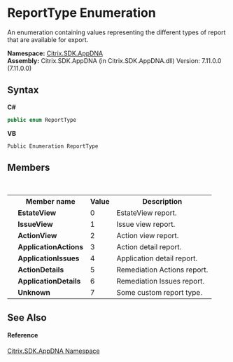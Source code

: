 # ReportType Enumeration
 

An enumeration containing values representing the different types of report that are available for export.

**Namespace:**&nbsp;[Citrix.SDK.AppDNA](index.md)<br />**Assembly:**&nbsp;Citrix.SDK.AppDNA (in Citrix.SDK.AppDNA.dll) Version: 7.11.0.0 (7.11.0.0)

## Syntax

**C#**
```csharp
public enum ReportType
```

**VB**
```vbnet
Public Enumeration ReportType
```


## Members
&nbsp;<table><tr><th></th><th>Member name</th><th>Value</th><th>Description</th></tr><tr><td /><td target="F:Citrix.SDK.AppDNA.ReportType.EstateView">**EstateView**</td><td>0</td><td>EstateView report.</td></tr><tr><td /><td target="F:Citrix.SDK.AppDNA.ReportType.IssueView">**IssueView**</td><td>1</td><td>Issue view report.</td></tr><tr><td /><td target="F:Citrix.SDK.AppDNA.ReportType.ActionView">**ActionView**</td><td>2</td><td>Action view report.</td></tr><tr><td /><td target="F:Citrix.SDK.AppDNA.ReportType.ApplicationActions">**ApplicationActions**</td><td>3</td><td>Action detail report.</td></tr><tr><td /><td target="F:Citrix.SDK.AppDNA.ReportType.ApplicationIssues">**ApplicationIssues**</td><td>4</td><td>Application detail report.</td></tr><tr><td /><td target="F:Citrix.SDK.AppDNA.ReportType.ActionDetails">**ActionDetails**</td><td>5</td><td>Remediation Actions report.</td></tr><tr><td /><td target="F:Citrix.SDK.AppDNA.ReportType.ApplicationDetails">**ApplicationDetails**</td><td>6</td><td>Remediation Issues report.</td></tr><tr><td /><td target="F:Citrix.SDK.AppDNA.ReportType.Unknown">**Unknown**</td><td>7</td><td>Some custom report type.</td></tr></table>

## See Also


#### Reference
<a href="fe2d265b-410b-8b11-1eb4-a790e0b062bf">Citrix.SDK.AppDNA Namespace</a><br />